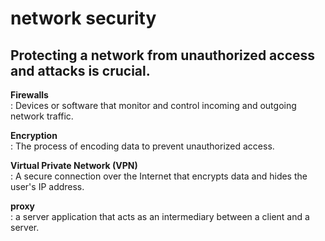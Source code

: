 # network security
## Protecting a network from unauthorized access and attacks is crucial.

**Firewalls** \
    : Devices or software that monitor and control incoming and outgoing network traffic.

**Encryption** \
    : The process of encoding data to prevent unauthorized access.

**Virtual Private Network (VPN)** \
    : A secure connection over the Internet that encrypts data and hides the user's IP address.

**proxy** \
    : a server application that acts as an intermediary between a client and a server.
        

